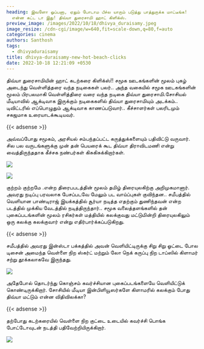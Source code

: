 ```yaml
---
heading: இவளோ ஓப்பனா, ஏதும் போடாம பீச்ல யாரும் படுத்து பாத்துருக்க மாட்டீங்க!
  என்ன கட்ட டா இது! திவ்யா துரைசாமி ஹாட் கிளிக்ஸ்.
preview_image: /images/2022/10/18/dhivya_duraisamy.jpeg
image_resize: /cdn-cgi/image/w=640,fit=scale-down,q=80,f=auto
categories: cinema
authors: Santhosh
tags:
  - dhivyaduraisamy
title: dhivya-duraisamy-new-hot-beach-clicks
date: 2022-10-18 12:21:09 +0530
---
```

திவ்யா துரைசாமியின் ஹாட் கடற்கரை கிளிக்ஸ்!!
சமூக ஊடகங்களின் மூலம் புகழ் அடைந்து வெள்ளித்தரை வந்த நடிகைகள் பலர்.. அந்த வகையில் சமூக ஊடகங்களின் மூலம் பிரபலமாகி வெள்ளித்திரை வரை வந்த நடிகை திவ்யா துரைசாமி.சோசியல் மீடியாவில் ஆக்டிவாக இருக்கும் நடிகைகளில் திவ்யா துரைசாமியும் அடக்கம்.. டிவிட்டரில் எப்பொழுதும் ஆக்டிவாக காணப்படுவார்.. கீச்சாளர்கள் பலரிடமும் சகஜமாக உரையாடக்கூடியவர். 

{{< adsense >}}

அவ்வப்போது சமூகம், அரசியல் சம்பந்தப்பட்ட கருத்துக்களையும் பதிவிட்டு வருவார்.  சில பல வருடங்களுக்கு முன் தன் பெயரைக் கூட திவ்யா திராவிடமணி என்று வைத்திருந்ததாக கீச்சக நண்பர்கள் கிசுகிசுக்கிறார்கள்.


![](/images/2022/10/18/dhivya-duraisamy-new-hot-beach-clicks.jpeg)

![](/images/2022/10/18/dhivya-duraisamy-new-hot-beach-clicks2.jpeg)

குற்றம் குற்றமே .என்ற திரைபபடத்தின் மூலம் தமிழ் திரையுலகிற்கு அறிமுகமானார். அவரது நடிப்பு பரவலாக பேசப்படவே மேலும் பட வாய்ப்புகள் குவிந்தன.. சமீபத்தில் வெளியான பாண்டிராஜ் இயக்கத்தில் சூர்யா நடித்த எதற்கும் துணிந்தவன் என்ற படத்தில் முக்கிய வேடத்தில் நடித்திருந்தார்..  சமூக வலைத்தளங்களில் தன் புகைப்படங்களின் மூலம் ரசிகர்கள் மத்தியில் கலக்குவது மட்டுமின்றி திரையுலகிலும் ஒரு கலக்கு கலக்குவார் என்று எதிர்பார்க்கப்படுகிறது.

{{< adsense >}}


சமீபத்தில் அவரது இன்ஸ்டா பக்கத்தில் அவன் வெளியிட்டிருக்கு சிறு சிறு ஓட்டை போல டிசைன் அமைந்த வெள்ளை நிற ஸ்கர்ட் மற்றும் லோ நெக் கருப்பு நிற டாப்ஸில் கிளாமர் சற்று தூக்கலாகவே இருந்தது.‌ 

![](/images/2022/10/18/dhivya-duraisamy-new-hot-beach-clicks4.jpeg)

அதேபோல் தொடர்ந்து கொஞ்சம் கவர்ச்சியான புகைப்படங்களையே வெளியிட்டுக் கொண்டிருக்கிறார். சோசியில் மீடியா இன்பிளியூஸர்களே கிளாமரில் கலக்கும் போது திவ்யா மட்டும் என்ன விதிவிலக்கா? 

{{< adsense >}}


தற்போது கடற்கரையில் வெள்ளை நிற குட்டை உடையில் கவர்ச்சி பொங்க போட்டோவுடன் நடத்தி பதிவேற்றியிருக்கிறார்.

![](/images/2022/10/18/dhivya-duraisamy-new-hot-beach-clicks6.jpeg)